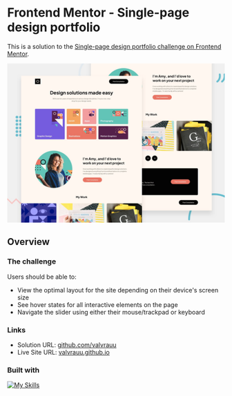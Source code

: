 # Frontend Mentor - Single-page design portfolio

This is a solution to the [Single-page design portfolio challenge on Frontend Mentor](https://www.frontendmentor.io/challenges/singlepage-design-portfolio-2MMhyhfKVo).

![Design preview for the Single-page design portfolio coding challenge](./src/assets/imgs/preview.jpg)

## Overview

### The challenge

Users should be able to:

- View the optimal layout for the site depending on their device's screen size
- See hover states for all interactive elements on the page
- Navigate the slider using either their mouse/trackpad or keyboard

### Links

- Solution URL: [github.com/valvrauu](https://github.com/valvrauu/single-page-design-portfolio)
- Live Site URL: [valvrauu.github.io](https://valvrauu.github.io/single-page-design-portfolio/)

### Built with

[![My Skills](https://skillicons.dev/icons?i=html,css,sass,js,nodejs,git,github,figma,vscode)](https://skillicons.dev)